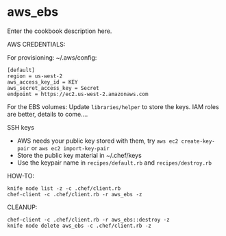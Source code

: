 # aws_ebs

Enter the cookbook description here.

AWS CREDENTIALS:

For provisioning:
~/.aws/config:

    [default]
    region = us-west-2
    aws_access_key_id = KEY
    aws_secret_access_key = Secret
    endpoint = https://ec2.us-west-2.amazonaws.com

For the EBS volumes:
    Update `libraries/helper` to store the keys. IAM roles are better, details to come....

SSH keys

- AWS needs your public key stored with them, try `aws ec2 create-key-pair` or `aws ec2 import-key-pair`
- Store the public key material in ~/.chef/keys
- Use the keypair name in `recipes/default.rb` and `recipes/destroy.rb`



HOW-TO:

    knife node list -z -c .chef/client.rb
    chef-client -c .chef/client.rb -r aws_ebs -z

CLEANUP:

    chef-client -c .chef/client.rb -r aws_ebs::destroy -z
    knife node delete aws_ebs -c .chef/client.rb -z
